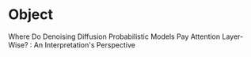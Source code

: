 # Object
Where Do Denoising Diffusion Probabilistic Models Pay Attention Layer-Wise? : An Interpretation's Perspective

